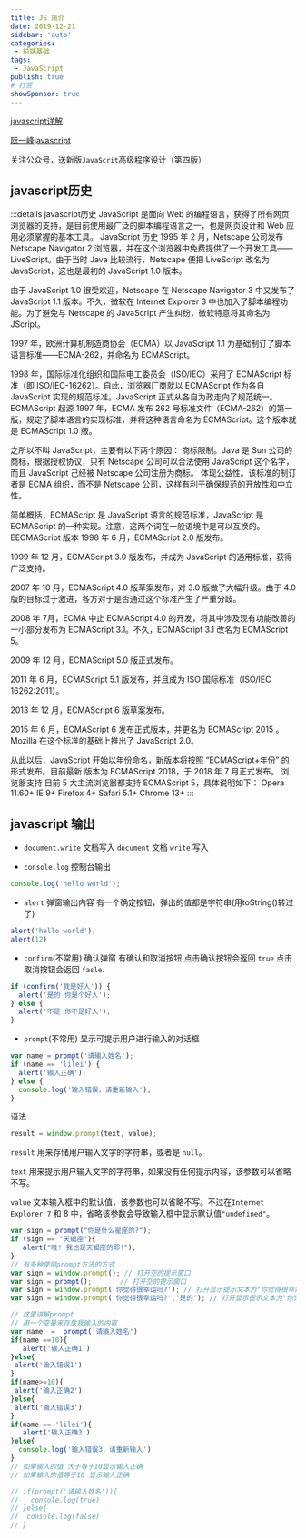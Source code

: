 ```yaml
---
title: JS 简介
date: 2019-12-21
sidebar: 'auto'
categories:
 - 前端基础
tags:
 - JavaScript
publish: true
# 打赏
showSponsor: true
---
```


[javascript详解](https://wangdoc.com/javascript/)

[阮一峰javascript](https://javascript.ruanyifeng.com/)

关注公众号，送新版`JavaScrit`高级程序设计（第四版）

## javascript历史

:::details javascript历史
JavaScript 是面向 Web 的编程语言，获得了所有网页浏览器的支持，是目前使用最广泛的脚本编程语言之一，也是网页设计和 Web 应用必须掌握的基本工具。 JavaScript 历史 1995 年 2 月，Netscape 公司发布 Netscape Navigator 2 浏览器，并在这个浏览器中免费提供了一个开发工具——LiveScript。由于当时 Java 比较流行，Netscape 便把 LiveScript 改名为 JavaScript，这也是最初的 JavaScript 1.0 版本。

由于 JavaScript 1.0 很受欢迎，Netscape 在 Netscape Navigator 3 中又发布了 JavaScript 1.1 版本。不久，微软在 Internet Explorer 3 中也加入了脚本编程功能。为了避免与 Netscape 的 JavaScript 产生纠纷，微软特意将其命名为 JScript。

1997 年，欧洲计算机制造商协会（ECMA）以 JavaScript 1.1 为基础制订了脚本语言标准——ECMA-262，并命名为 ECMAScript。

1998 年，国际标准化组织和国际电工委员会（ISO/IEC）采用了 ECMAScript 标准（即 ISO/IEC-16262）。自此，浏览器厂商就以 ECMAScript 作为各自 JavaScript 实现的规范标准。JavaScript 正式从各自为政走向了规范统一。 ECMAScript 起源 1997 年，ECMA 发布 262 号标准文件（ECMA-262）的第一版，规定了脚本语言的实现标准，并将这种语言命名为 ECMAScript。这个版本就是 ECMAScript 1.0 版。

之所以不叫 JavaScript，主要有以下两个原因： 商标限制。Java 是 Sun 公司的商标，根据授权协议，只有 Netscape 公司可以合法使用 JavaScript 这个名字，而且 JavaScript 己经被 Netscape 公司注册为商标。 体现公益性。该标准的制订者是 ECMA 组织，而不是 Netscape 公司，这样有利于确保规范的开放性和中立性。

简单概括，ECMAScript 是 JavaScript 语言的规范标准，JavaScript 是 ECMAScript 的一种实现。注意，这两个词在一般语境中是可以互换的。 EECMAScript 版本 1998 年 6 月，ECMAScript 2.0 版发布。

1999 年 12 月，ECMAScript 3.0 版发布，并成为 JavaScript 的通用标准，获得广泛支持。

2007 年 10 月，ECMAScript 4.0 版草案发布，对 3.0 版做了大幅升级。由于 4.0 版的目标过于激进，各方对于是否通过这个标准产生了严重分歧。

2008 年 7月，ECMA 中止 ECMAScript 4.0 的开发，将其中涉及现有功能改善的一小部分发布为 ECMAScript 3.1。不久，ECMAScript 3.1 改名为 ECMAScript 5。

2009 年 12 月，ECMAScript 5.0 版正式发布。

2011 年 6 月，ECMAScript 5.1 版发布，并且成为 ISO 国际标准（ISO/IEC 16262:2011）。

2013 年 12 月，ECMAScript 6 版草案发布。

2015 年 6 月，ECMAScript 6 发布正式版本，并更名为 ECMAScript 2015 。Mozilla 在这个标准的基础上推出了 JavaScript 2.0。

从此以后，JavaScript 开始以年份命名，新版本将按照 “ECMAScript+年份” 的形式发布。目前最新 版本为 ECMAScript 2018，于 2018 年 7 月正式发布。 浏览器支持 目前 5 大主流浏览器都支持 ECMAScript 5，具体说明如下： Opera 11.60+ IE 9+ Firefox 4+ Safari 5.1+ Chrome 13+
:::

## javascript 输出

- `document.write` 文档写入
`document` 文档 `write` 写入

- `console.log` 控制台输出

```js
console.log('hello world');
```

- `alert` 弹窗输出内容 有一个确定按钮，弹出的值都是字符串(用toString()转过了)

```js
alert('hello world');
alert(12)
```

- `confirm`(不常用) 确认弹窗 有确认和取消按钮 点击确认按钮会返回 `true` 点击取消按钮会返回 `fasle`.

```js
if (confirm('我是好人')) {
  alert('是的 你是个好人');
} else {
  alert('不是 你不是好人');
}
```

- `prompt`(不常用) 显示可提示用户进行输入的对话框

```js
var name = prompt('请输入姓名');
if (name == 'lilei') {
  alert('输入正确');
} else {
  console.log('输入错误，请重新输入');
}
```

语法

```js
result = window.prompt(text, value);
```

`result` 用来存储用户输入文字的字符串，或者是 `null`。

`text` 用来提示用户输入文字的字符串，如果没有任何提示内容，该参数可以省略不写。

`value` 文本输入框中的默认值，该参数也可以省略不写。不过在`Internet Explorer 7` 和 8 中，省略该参数会导致输入框中显示默认值`"undefined"`。

```js
var sign = prompt("你是什么星座的?");
if (sign == "天蝎座"){
   alert("哇! 我也是天蝎座的耶!");
}
// 有多种使用prompt方法的方式
var sign = window.prompt(); // 打开空的提示窗口
var sign = prompt();       // 打开空的提示窗口
var sign = window.prompt('你觉得很幸运吗?'); // 打开显示提示文本为"你觉得很幸运吗?"的提示窗口
var sign = window.prompt('你觉得很幸运吗?','是的'); // 打开显示提示文本为"你觉得很幸运吗?"并且输入框默认值为"是的"的提示窗口
```

```js
// 这里讲解prompt
// 用一个变量来存放我输入的内容
var name  =  prompt('请输入姓名')
if(name ==10){
   alert('输入正确1')
}else{
 alert('输入错误1')
}
if(name>=10){
 alert('输入正确2')
}else{
 alert('输入错误3')
}
if(name == 'lilei'){
   alert('输入正确3')
}else{
  console.log('输入错误3，请重新输入')
}
// 如果输入的值 大于等于10显示输入正确
// 如果输入的值等于10 显示输入正确

// if(prompt('请输入姓名')){
//   console.log(true)
// }else{
//  console.log(false)
// }
```

